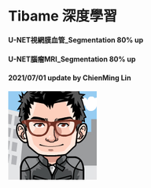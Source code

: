 # Tibame 深度學習

#### U-NET視網膜血管_Segmentation 80% up
#### U-NET腦瘤MRI_Segmentation 80% up

#### 2021/07/01 update by ChienMing Lin

![image](https://github.com/babymlin/TQC_AI_Licence/blob/main/Q.png?raw=true)

